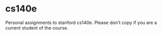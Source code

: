# cs140e
Personal assignments to stanford cs140e. Please don't copy if you are a current student of the course.
